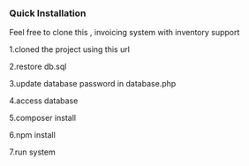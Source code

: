 
### Quick Installation

Feel free to clone this , invoicing system with inventory support 

1.cloned the project using this url 

2.restore db.sql

3.update database password in database.php

4.access database

5.composer install

6.npm install

7.run system



